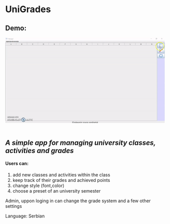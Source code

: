 # UniGrades
## Demo:<br/>
![](demo.gif)
<br/><br/>
## **_A simple app for managing university classes, activities and grades_**

#### Users can:
1. add new classes and activities within the class
2. keep track of their grades and achieved points
3. change style (font,color)
4. choose a preset of an university semester

Admin, uppon loging in can change the grade system and a few other settings

Language: Serbian
